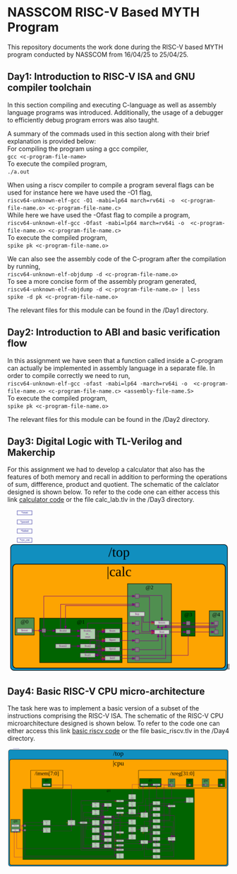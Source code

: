 # NASSCOM RISC-V Based MYTH Program
This repository documents the work done during the RISC-V based MYTH program conducted by NASSCOM from 16/04/25 to 25/04/25.

## Day1: Introduction to RISC-V ISA and GNU compiler toolchain
In this section compiling and executing C-language as well as assembly language programs was introduced. Additionally, the usage of a debugger to efficiently debug program errors was also taught.

A summary of the commads used in this section along with their brief explanation is provided below:<br />
For compiling the program using a gcc compiler,<br />
`gcc <c-program-file-name>`<br />
To execute the compiled program,<br />
`./a.out`

When using a riscv compiler to compile a program several flags can be used for instance here we have used the -O1 flag,<br />
`riscv64-unknown-elf-gcc -O1 -mabi=lp64 march=rv64i -o  <c-program-file-name.o> <c-program-file-name.c>`<br />
While here we have used the -Ofast flag to compile a program,<br />
`riscv64-unknown-elf-gcc -Ofast -mabi=lp64 march=rv64i -o  <c-program-file-name.o> <c-program-file-name.c>`<br />
To execute the compiled program,<br />
`spike pk <c-program-file-name.o>`<br />

We can also see the assembly code of the C-program after the compilation by running,<br />
`riscv64-unknown-elf-objdump -d <c-program-file-name.o>`<br />
To see a more concise form of the assembly program generated,<br />
`riscv64-unknown-elf-objdump -d <c-program-file-name.o> | less`<br />
`spike -d pk <c-program-file-name.o>`<br />

The relevant files for this module can be found in the /Day1 directory.

## Day2: Introduction to ABI and basic verification flow
In this assignment we have seen that a function called inside a C-program can actually be implemented in assembly language in a separate file. In order to compile correctly we need to run,<br />
`riscv64-unknown-elf-gcc -ofast -mabi=lp64 -march=rv64i -o  <c-program-file-name.o> <c-program-file-name.c> <assembly-file-name.S>`<br />
To execute the compiled program,<br />
`spike pk <c-program-file-name.o>`<br />

The relevant files for this module can be found in the /Day2 directory.

## Day3: Digital Logic with TL-Verilog and Makerchip
For this assignment we had to develop a calculator that also has the features of both memory and recall in addition to performing the operations of sum, diffference, product and quotient. The schematic of the calclator designed is shown below. To refer to the code one can either access this link [calculator code](https://www.makerchip.com/sandbox/0DkfBhR9B/048hBnP#) or the file calc_lab.tlv in the /Day3 directory.

![alt text](images/calc_diagram.png)


## Day4: Basic RISC-V CPU micro-architecture
The task here was to implement a basic version of a subset of the instructions comprising the RISC-V ISA. The schematic of the RISC-V CPU microarchitecture designed is shown below. To refer to the code one can either access this link [basic riscv code](https://www.makerchip.com/sandbox/0XDfnh720/0X6hXRo) or the file basic_riscv.tlv in the /Day4 directory.

![alt text](images/riscv_unpipelined.png)


[comment]: <> (## Day5: Complete Pipelined RISC-V CPU micro-architecture)